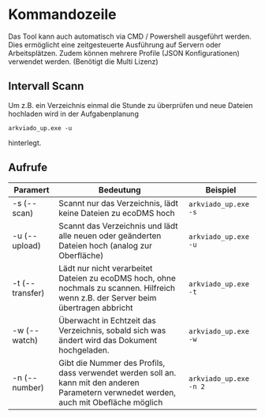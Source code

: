 # Kommandozeile 


Das Tool kann auch automatisch via CMD / Powershell ausgeführt werden.
Dies ermöglicht eine zeitgesteuerte Ausführung auf Servern oder Arbeitsplätzen.
Zudem können mehrere Profile (JSON Konfigurationen) verwendet werden. (Benötigt die Multi Lizenz)

## Intervall Scann

Um z.B. ein Verzeichnis einmal die Stunde zu überprüfen und neue Dateien hochladen wird in der Aufgabenplanung 

```arkviado_up.exe -u ```

hinterlegt. 


## Aufrufe

| Paramert       | Bedeutung                                                                                                                            | Beispiel                  |
| --------------- | ------------------------------------------------------------------------------------------------------------------------------------ | ------------------------- |
| -s (--scan)     | Scannt nur das Verzeichnis, lädt keine Dateien zu ecoDMS hoch                                                                        | ```arkviado_up.exe -s ``` |
| -u (--upload)   | Scannt das Verzeichnis und lädt alle neuen oder geänderten Dateien hoch (analog zur Oberfläche)                                      | ```arkviado_up.exe -u ``` |
| -t (--transfer) | Lädt nur nicht verarbeitet Dateien zu ecoDMS hoch, ohne nochmals zu scannen. Hilfreich wenn z.B. der Server beim übertragen abbricht | ```arkviado_up.exe -t ``` |
| -w (--watch)    | Überwacht in Echtzeit das Verzeichnis, sobald sich was ändert wird das Dokument hochgeladen.                                         |```arkviado_up.exe -w ``` |
| -n (--number)    | Gibt die Nummer des Profils, dass verwendet werden soll an. kann mit den anderen Parametern verwnedet werden, auch mit Obefläche möglich |```arkviado_up.exe -n 2 ``` |




